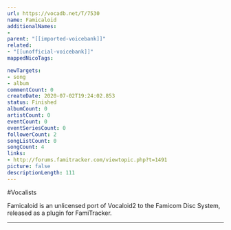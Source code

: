 ```yaml
---
url: https://vocadb.net/T/7530
name: Famicaloid
additionalNames: 
- 
parent: "[[imported-voicebank]]"
related:
- "[[unofficial-voicebank]]"
mappedNicoTags:

newTargets:
- song
- album
commentCount: 0
createDate: 2020-07-02T19:24:02.853
status: Finished
albumCount: 0
artistCount: 0
eventCount: 0
eventSeriesCount: 0
followerCount: 2
songListCount: 0
songCount: 4
links: 
- http://forums.famitracker.com/viewtopic.php?t=1491
picture: false
descriptionLength: 111
---
```


#Vocalists

Famicaloid is an unlicensed port of Vocaloid2 to the Famicom Disc System, released as a plugin for FamiTracker.

---

